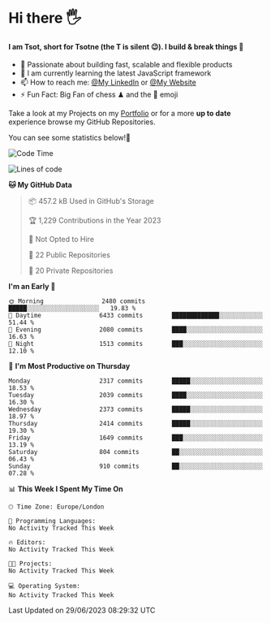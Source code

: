 # Hi there :raised_hand_with_fingers_splayed:
#### I am Tsot, short for Tsotne (the T is silent :wink:). I build & break things :space_invader:
- :telescope: Passionate about building fast, scalable and flexible products
- :seedling: I am currently learning the latest JavaScript framework 
- :mailbox: How to reach me: [@My LinkedIn](https://www.linkedin.com/in/tsotne-gvadzabia/) or [@My Website](https://tsotne.co.uk/contact)
- :zap: Fun Fact: Big Fan of chess ♟ and the 👾 emoji

Take a look at my Projects on my [Portfolio](https://tsotne.co.uk/) or for a more **up to date** experience browse my GitHub Repositories.

You can see some statistics below!:space_invader:
<!--START_SECTION:waka-->
![Code Time](http://img.shields.io/badge/Code%20Time-761%20hrs%202%20mins-blue)

![Lines of code](https://img.shields.io/badge/From%20Hello%20World%20I%27ve%20Written-6.4%20million%20lines%20of%20code-blue)

**🐱 My GitHub Data** 

> 📦 457.2 kB Used in GitHub's Storage 
 > 
> 🏆 1,229 Contributions in the Year 2023
 > 
> 🚫 Not Opted to Hire
 > 
> 📜 22 Public Repositories 
 > 
> 🔑 20 Private Repositories 
 > 
**I'm an Early 🐤** 

```text
🌞 Morning                2480 commits        █████░░░░░░░░░░░░░░░░░░░░   19.83 % 
🌆 Daytime                6433 commits        █████████████░░░░░░░░░░░░   51.44 % 
🌃 Evening                2080 commits        ████░░░░░░░░░░░░░░░░░░░░░   16.63 % 
🌙 Night                  1513 commits        ███░░░░░░░░░░░░░░░░░░░░░░   12.10 % 
```
📅 **I'm Most Productive on Thursday** 

```text
Monday                   2317 commits        █████░░░░░░░░░░░░░░░░░░░░   18.53 % 
Tuesday                  2039 commits        ████░░░░░░░░░░░░░░░░░░░░░   16.30 % 
Wednesday                2373 commits        █████░░░░░░░░░░░░░░░░░░░░   18.97 % 
Thursday                 2414 commits        █████░░░░░░░░░░░░░░░░░░░░   19.30 % 
Friday                   1649 commits        ███░░░░░░░░░░░░░░░░░░░░░░   13.19 % 
Saturday                 804 commits         ██░░░░░░░░░░░░░░░░░░░░░░░   06.43 % 
Sunday                   910 commits         ██░░░░░░░░░░░░░░░░░░░░░░░   07.28 % 
```


📊 **This Week I Spent My Time On** 

```text
🕑︎ Time Zone: Europe/London

💬 Programming Languages: 
No Activity Tracked This Week

🔥 Editors: 
No Activity Tracked This Week

🐱‍💻 Projects: 
No Activity Tracked This Week

💻 Operating System: 
No Activity Tracked This Week
```


 Last Updated on 29/06/2023 08:29:32 UTC
<!--END_SECTION:waka-->
